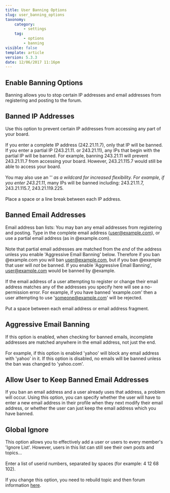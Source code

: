 ```yaml
---
title: User Banning Options
slug: user_banning_options
taxonomy:
    category:
        - settings
    tag:
        - options
        - banning
visible: false
template: article
version: 5.3.3
date: 12/06/2017 11:16pm
---
```


## Enable Banning Options
Banning allows you to stop certain IP addresses and email addresses from registering and posting to the forum.

## Banned IP Addresses
Use this option to prevent certain IP addresses from accessing any part of your board.<br />
<br />
If you enter a complete IP address (242.21.11.7), only that IP will be banned.<br />
If you enter a partial IP (243.21.11. or 243.21.11), any IPs that begin with the partial IP will be banned. For example, banning 243.21.11 will prevent 243.21.11.7 from accessing your board. However, 243.21.115.7 would still be able to access your board.<br />
<br />
You may also use an '*' as a wildcard for increased flexibility. For example, if you enter 243.21.11*, many IPs will be banned including: 243.21.11.7, 243.21.115.7, 243.21.119.225.<br />
<br />
Place a space or a line break between each IP address.

## Banned Email Addresses
Email address ban lists: You may ban any email addresses from registering and posting. Type in the complete email address (user@example.com), or use a partial email address (as in @example.com).<br />
<br />
Note that partial email addresses are matched from the <em>end</em> of the address unless you enable 'Aggressive Email Banning' below. Therefore if you ban @example.com you will ban user@example.com, but if you ban @example that user will <em>not</em> be banned. If you enable 'Aggressive Email Banning', user@example.com would be banned by @example.<br />
<br />
If the email address of a user attempting to register or change their email address matches any of the addresses you specify here will see a no-permission error. For example, if you have banned 'example.com' then a user attempting to use 'someone@example.com' will be rejected.<br />
<br />
Put a space between each email address or email address fragment.

## Aggressive Email Banning
If this option is enabled, when checking for banned emails, incomplete addresses are matched anywhere in the email address, not just the end.<br />
<br />
For example, if this option is enabled 'yahoo' will block any email address with 'yahoo' in it. If this option is disabled, no emails will be banned unless the ban was changed to 'yahoo.com'.

## Allow User to Keep Banned Email Addresses
If you ban an email address and a user already uses that address, a problem will occur. Using this option, you can specify whether the user will have to enter a new email address in their profile when they next modify their email address, or whether the user can just keep the email address which you have banned.

## Global Ignore
This option allows you to effectively add a user or users to every member's 'Ignore List'. However, users in this list can still see their own posts and topics...<br />
<br />
Enter a list of userid numbers, separated by spaces (for example: 4 12 68 102).<br />
<br />If you change this option, you need to rebuild topic and then forum information <a href="admincp/misc.php">here</a>.



